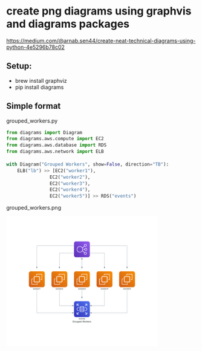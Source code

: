 # create png diagrams using graphvis and diagrams packages

https://medium.com/@arnab.sen44/create-neat-technical-diagrams-using-python-4e5296b78c02

## Setup:
* brew install graphviz  
* pip install diagrams  

## Simple format

grouped_workers.py

```python
from diagrams import Diagram
from diagrams.aws.compute import EC2
from diagrams.aws.database import RDS
from diagrams.aws.network import ELB

with Diagram("Grouped Workers", show=False, direction="TB"):
    ELB("lb") >> [EC2("worker1"),
                EC2("worker2"),
                EC2("worker3"),
                EC2("worker4"),
                EC2("worker5")] >> RDS("events")
```

grouped_workers.png

<img src="grouped_workers.png" alt="diagram" style="width:400px;"/>
